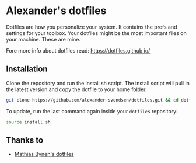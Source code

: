 # Alexander's dotfiles

Dotfiles are how you personalize your system. It contains the prefs and settings for your toolbox. Your dotfiles might be the most important files on your machine. These are mine. 

Fore more info about dotfiles read: https://dotfiles.github.io/

## Installation

Clone the repository and run the install.sh script. The install script will pull in the latest version and copy the dotfile to your home folder.

```bash
git clone https://github.com/alexander-svendsen/dotfiles.git && cd dotfiles && source install.sh
```

To update, run the last command again inside your `dotfiles` repository:

```bash
source install.sh
```

## Thanks to
- [Mathias Bynen's dotfiles](https://github.com/mathiasbynens/dotfiles)
